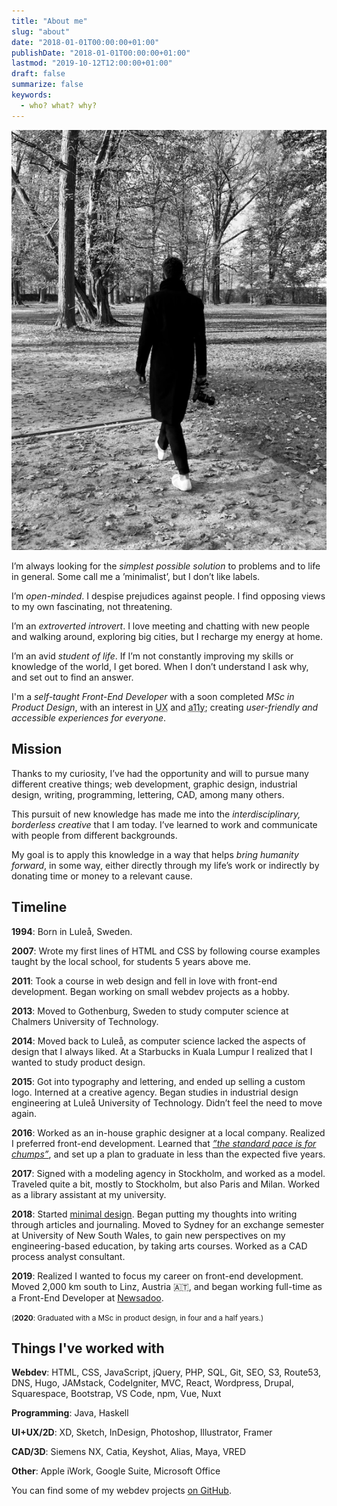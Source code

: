 ```yaml
---
title: "About me"
slug: "about"
date: "2018-01-01T00:00:00+01:00"
publishDate: "2018-01-01T00:00:00+01:00"
lastmod: "2019-10-12T12:00:00+01:00"
draft: false
summarize: false
keywords:
  - who? what? why?
---
```


<img class="circle-right" src="/img/about.jpg" alt="Photo of Alexander Sandberg at his desk" />

I’m always looking for the _simplest possible solution_ to problems and to life in general. Some call me a ’minimalist’, but I don’t like labels.

I’m _open-minded_. I despise prejudices against people. I find opposing views to my own fascinating, not threatening.

I’m an _extroverted introvert_. I love meeting and chatting with new people and walking around, exploring big cities, but I recharge my energy at home.

I’m an avid _student of life_. If I’m not constantly improving my skills or knowledge of the world, I get bored. When I don’t understand I ask why, and set out to find an answer.

I'm a _self-taught Front-End Developer_ with a soon completed _MSc in Product Design_, with an interest in <abbr title="User Experience">UX</abbr> and <abbr title="Accessibility">a11y</abbr>; creating _user-friendly and accessible experiences for everyone_.

## Mission

Thanks to my curiosity, I’ve had the opportunity and will to pursue many different creative things; web development, graphic design, industrial design, writing, programming, lettering, CAD, among many others.

This pursuit of new knowledge has made me into the _interdisciplinary, borderless creative_ that I am today. I’ve learned to work and communicate with people from different backgrounds.

My goal is to apply this knowledge in a way that helps _bring humanity forward_, in some way, either directly through my life’s work or indirectly by donating time or money to a relevant cause.

## Timeline

**1994**: Born in Luleå, Sweden.

**2007**: Wrote my first lines of HTML and CSS by following course examples taught by the local school, for students 5 years above me.

**2011**: Took a course in web design and fell in love with front-end development. Began working on small webdev projects as a hobby.

**2013**: Moved to Gothenburg, Sweden to study computer science at Chalmers University of Technology.

**2014**: Moved back to Luleå, as computer science lacked the aspects of design that I always liked. At a Starbucks in Kuala Lumpur I realized that I wanted to study product design.

**2015**: Got into typography and lettering, and ended up selling a custom logo. Interned at a creative agency. Began studies in industrial design engineering at Luleå University of Technology. Didn’t feel the need to move again.

**2016**: Worked as an in-house graphic designer at a local company. Realized I preferred front-end development. Learned that [_”the standard pace is for chumps”_](https://sivers.org/kimo), and set up a plan to graduate in less than the expected five years.

**2017**: Signed with a modeling agency in Stockholm, and worked as a model. Traveled quite a bit, mostly to Stockholm, but also Paris and Milan. Worked as a library assistant at my university.

**2018**: Started [minimal design](http://minimaldesign.se). Began putting my thoughts into writing through articles and journaling. Moved to Sydney for an exchange semester at University of New South Wales, to gain new perspectives on my engineering-based education, by taking arts courses. Worked as a CAD process analyst consultant.

**2019**: Realized I wanted to focus my career on front-end development. Moved 2,000 km south to Linz, Austria 🇦🇹, and began working full-time as a Front-End Developer at [Newsadoo](https://newsadoo.com).

<small>(**2020**: Graduated with a MSc in product design, in four and a half years.)</small>

## Things I've worked with

**Webdev**: HTML, CSS, JavaScript, jQuery, PHP, SQL, Git, SEO, S3, Route53, DNS, Hugo, JAMstack, CodeIgniter, MVC, React, Wordpress, Drupal, Squarespace, Bootstrap, VS Code, npm, Vue, Nuxt

**Programming**: Java, Haskell

**UI+UX/2D**: XD, Sketch, InDesign, Photoshop, Illustrator, Framer

**CAD/3D**: Siemens NX, Catia, Keyshot, Alias, Maya, VRED

**Other**: Apple iWork, Google Suite, Microsoft Office

You can find some of my webdev projects [on GitHub](https://github.com/alexandersandberg).
